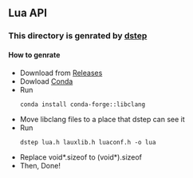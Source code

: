## Lua API

### This directory is genrated by [dstep](https://github.com/jacob-carlborg/dstep)

#### How to genrate
- Download from [Releases](https://github.com/jacob-carlborg/dstep/releases/latest)
- Dowload [Conda](https://www.anaconda.com)
- Run
  ```
  conda install conda-forge::libclang
  ```
- Move libclang files to a place that dstep can see it
- Run
  ```
  dstep lua.h lauxlib.h luaconf.h -o lua
  ```
- Replace void*.sizeof to (void*).sizeof
- Then, Done!